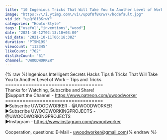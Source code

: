 ```yaml
---
title: "10 Ingenious Tricks That Will Take You to Another Level of Work – Tips and Tricks"
image: "https:\/\/i.ytimg.com\/vi\/upQf8f8KrwY\/hqdefault.jpg"
vid_id: "upQf8f8KrwY"
categories: "Howto-Style"
tags: ["useful","inventions","wood"]
date: "2021-10-12T02:13:10+03:00"
vid_date: "2021-10-11T06:18:38Z"
duration: "PT5M19S"
viewcount: "112345"
likeCount: "762"
dislikeCount: "61"
channel: "UWOODWORKER"
---
```

{% raw %}Ingenious Intelligent Secrets Hacks Tips &amp; Tricks That Will Take You to Another Level of Work – Tips and Tricks<br />==================================<br />Thanks for Watching, Subscribe and Share!<br />🤝Support the Channel - <a rel="nofollow" target="blank" href="https://www.patreon.com/uwoodworker">https://www.patreon.com/uwoodworker</a><br />==================================<br />►Subscribe UWOODWORKER - @UWOODWORKER <br />►Subscribe UWOODWORKINGPROJECTS - @UWOODWORKINGPROJECTS <br />►Instagram - <a rel="nofollow" target="blank" href="https://www.instagram.com/uwoodworker">https://www.instagram.com/uwoodworker</a><br /><br />Cooperation, questions: E-Mail - uwoodworker@gmail.com{% endraw %}
